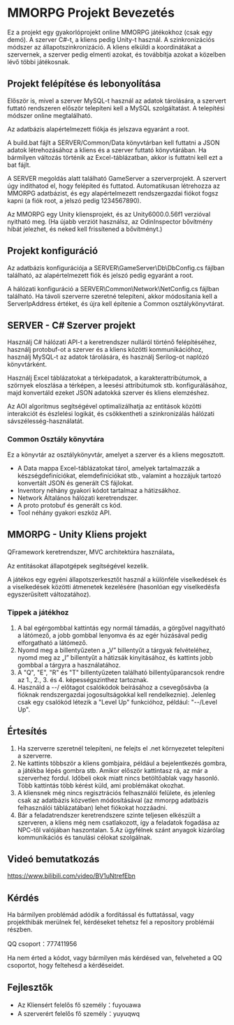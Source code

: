 # MMORPG Projekt Bevezetés
Ez a projekt egy gyakorlóprojekt online MMORPG játékokhoz (csak egy demó). A szerver C#-t, a kliens pedig Unity-t használ. A szinkronizációs módszer az állapotszinkronizáció. A kliens elküldi a koordinátákat a szervernek, a szerver pedig elmenti azokat, és továbbítja azokat a közelben lévő többi játékosnak.

## Projekt felépítése és lebonyolítása

Először is, mivel a szerver MySQL-t használ az adatok tárolására, a szervert futtató rendszeren először telepíteni kell a MySQL szolgáltatást. A telepítési módszer online megtalálható.

Az adatbázis alapértelmezett fiókja és jelszava egyaránt a root.

A build.bat fájlt a SERVER/Common/Data könyvtárban kell futtatni a JSON adatok létrehozásához a kliens és a szerver futtató könyvtárában. Ha bármilyen változás történik az Excel-táblázatban, akkor is futtatni kell ezt a bat fájlt.

A SERVER megoldás alatt található GameServer a szerverprojekt. A szervert úgy indíthatod el, hogy felépíted és futtatod. Automatikusan létrehozza az MMORPG adatbázist, és egy alapértelmezett rendszergazdai fiókot fogsz kapni (a fiók root, a jelszó pedig 1234567890).

Az MMORPG egy Unity kliensprojekt, és az Unity6000.0.56f1 verzióval nyitható meg. (Ha újabb verziót használsz, az OdinInspector bővítmény hibát jelezhet, és neked kell frissítened a bővítményt.)

## Projekt konfiguráció

Az adatbázis konfigurációja a SERVER\GameServer\Db\DbConfig.cs fájlban található, az alapértelmezett fiók és jelszó pedig egyaránt a root.

A hálózati konfiguráció a SERVER\Common\Network\NetConfig.cs fájlban található. Ha távoli szerverre szeretné telepíteni, akkor módosítania kell a ServerIpAddress értéket, és újra kell építenie a Common osztálykönyvtárat.

## SERVER - C# Szerver projekt

Használj C# hálózati API-t a keretrendszer nulláról történő felépítéséhez, használj protobuf-ot a szerver és a kliens közötti kommunikációhoz, használj MySQL-t az adatok tárolására, és használj Serilog-ot naplózó könyvtárként.

Használj Excel táblázatokat a térképadatok, a karakterattribútumok, a szörnyek eloszlása ​​a térképen, a leesési attribútumok stb. konfigurálásához, majd konvertáld ezeket JSON adatokká szerver és kliens elemzéshez.

Az AOI algoritmus segítségével optimalizálhatja az entitások közötti interakciót és észlelési logikát, és csökkentheti a szinkronizálás hálózati sávszélesség-használatát.

### Common Osztály könyvtára

Ez a könyvtár az osztálykönyvtár, amelyet a szerver és a kliens megosztott.

- A Data mappa Excel-táblázatokat tárol, amelyek tartalmazzák a készségdefiníciókat, elemdefiníciókat stb., valamint a hozzájuk tartozó konvertált JSON és generált CS fájlokat.
- Inventory néhány gyakori kódot tartalmaz a hátizsákhoz.
- Network Általános hálózati keretrendszer.
- A proto protobuf és generált cs kód.
- Tool néhány gyakori eszköz API.

## MMORPG - Unity Kliens projekt

QFramework keretrendszer, MVC architektúra használata。

Az entitásokat állapotgépek segítségével kezelik.

A játékos egy egyéni állapotszerkesztőt használ a különféle viselkedések és a viselkedések közötti átmenetek kezelésére (hasonlóan egy viselkedésfa egyszerűsített változatához).

### Tippek a játékhoz
1. A bal egérgombbal kattintás egy normál támadás, a görgővel nagyítható a látómező, a jobb gombbal lenyomva és az egér húzásával pedig elforgatható a látómező.
2. Nyomd meg a billentyűzeten a „V” billentyűt a tárgyak felvételéhez, nyomd meg az „I” billentyűt a hátizsák kinyitásához, és kattints jobb gombbal a tárgyra a használatához.
3. A "Q", "E", "R" és "T" billentyűzeten található billentyűparancsok rendre az 1., 2., 3. és 4. képességszinthez tartoznak.
4. Használd a --/ előtagot csalókódok beírásához a csevegősávba (a fióknak rendszergazdai jogosultságokkal kell rendelkeznie). Jelenleg csak egy csalókód létezik a "Level Up" funkcióhoz, például: "--/Level Up".

## Értesítés

1. Ha szerverre szeretnél telepíteni, ne felejts el .net környezetet telepíteni a szerverre.
2. Ne kattints többször a kliens gombjaira, például a bejelentkezés gombra, a játékba lépés gombra stb. Amikor először kattintasz rá, az már a szerverhez fordul. Időbeli okok miatt nincs betöltőablak vagy hasonló. Több kattintás több kérést küld, ami problémákat okozhat.
3. A kliensnek még nincs regisztrációs felhasználói felülete, és jelenleg csak az adatbázis közvetlen módosításával (az mmorpg adatbázis felhasználói táblázatában) lehet fiókokat hozzáadni.
4. Bár a feladatrendszer keretrendszere szinte teljesen elkészült a szerveren, a kliens még nem csatlakozott, így a feladatok fogadása az NPC-től valójában haszontalan.
5.Az ügyfélnek szánt anyagok kizárólag kommunikációs és tanulási célokat szolgálnak.

## Videó bemutatkozás

https://www.bilibili.com/video/BV1uNtrefEbn

## Kérdés

Ha bármilyen problémád adódik a fordítással és futtatással, vagy projekthibák merülnek fel, kérdéseket tehetsz fel a repository problémái részben.

QQ csoport：777411956

Ha nem érted a kódot, vagy bármilyen más kérdésed van, felveheted a QQ csoportot, hogy feltehesd a kérdéseidet.

## Fejlesztők

- Az Kliensért felelős fő személy：fuyouawa
- A szerverért felelős fő személy：yuyuqwq
